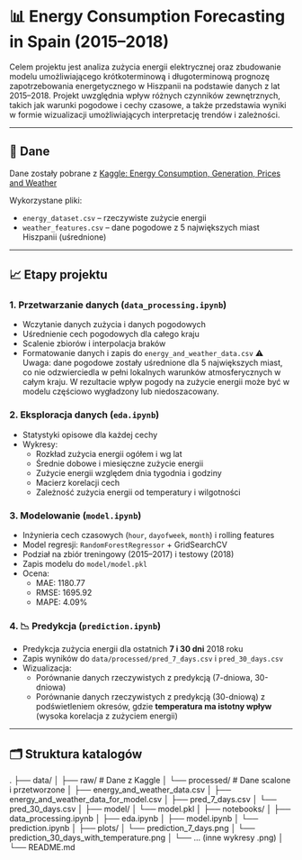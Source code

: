 # 📊 Energy Consumption Forecasting in Spain (2015–2018)

Celem projektu jest analiza zużycia energii elektrycznej oraz zbudowanie modelu umożliwiającego krótkoterminową i długoterminową prognozę zapotrzebowania energetycznego w Hiszpanii na podstawie danych z lat 2015–2018. Projekt uwzględnia wpływ różnych czynników zewnętrznych, takich jak warunki pogodowe i cechy czasowe, a także przedstawia wyniki w formie wizualizacji umożliwiających interpretację trendów i zależności.

---

## 📂 Dane

Dane zostały pobrane z [Kaggle: Energy Consumption, Generation, Prices and Weather](https://www.kaggle.com/datasets/nicholasjhana/energy-consumption-generation-prices-and-weather)

Wykorzystane pliki:
- `energy_dataset.csv` – rzeczywiste zużycie energii
- `weather_features.csv` – dane pogodowe z 5 największych miast Hiszpanii (uśrednione)

---

## 📈 Etapy projektu

### 1. Przetwarzanie danych (`data_processing.ipynb`)
- Wczytanie danych zużycia i danych pogodowych
- Uśrednienie cech pogodowych dla całego kraju
- Scalenie zbiorów i interpolacja braków
- Formatowanie danych i zapis do `energy_and_weather_data.csv`
⚠️ Uwaga: dane pogodowe zostały uśrednione dla 5 największych miast, co nie odzwierciedla w pełni lokalnych warunków atmosferycznych w całym kraju. W rezultacie wpływ pogody na zużycie energii może być w modelu częściowo wygładzony lub niedoszacowany.

### 2. Eksploracja danych (`eda.ipynb`)
- Statystyki opisowe dla każdej cechy
- Wykresy:
  - Rozkład zużycia energii ogółem i wg lat
  - Średnie dobowe i miesięczne zużycie energii
  - Zużycie energii względem dnia tygodnia i godziny
  - Macierz korelacji cech
  - Zależność zużycia energii od temperatury i wilgotności

### 3. Modelowanie (`model.ipynb`)
- Inżynieria cech czasowych (`hour`, `dayofweek`, `month`) i rolling features
- Model regresji: `RandomForestRegressor` + GridSearchCV
- Podział na zbiór treningowy (2015–2017) i testowy (2018)
- Zapis modelu do `model/model.pkl`
- Ocena:
  - MAE: 1180.77  
  - RMSE: 1695.92  
  - MAPE: 4.09%

### 4. 📉 Predykcja (`prediction.ipynb`)
- Predykcja zużycia energii dla ostatnich **7 i 30 dni** 2018 roku
- Zapis wyników do `data/processed/pred_7_days.csv` i `pred_30_days.csv`
- Wizualizacja:
  - Porównanie danych rzeczywistych z predykcją (7-dniowa, 30-dniowa)
  - Porównanie danych rzeczywistych z predykcją (30-dniową) z podświetleniem okresów, gdzie **temperatura ma istotny wpływ** (wysoka korelacja z zużyciem energii)

---

## 🗂️ Struktura katalogów
.
├── data/
│ ├── raw/ # Dane z Kaggle
│ └── processed/ # Dane scalone i przetworzone
│ ├── energy_and_weather_data.csv
│ ├── energy_and_weather_data_for_model.csv
│ ├── pred_7_days.csv
│ └── pred_30_days.csv
│
├── model/
│ └── model.pkl
│
├── notebooks/
│ ├── data_processing.ipynb
│ ├── eda.ipynb
│ ├── model.ipynb
│ └── prediction.ipynb
│
├── plots/
│ └── prediction_7_days.png
│ └── prediction_30_days_with_temperature.png
│ └── ... (inne wykresy .png)
│
└── README.md

